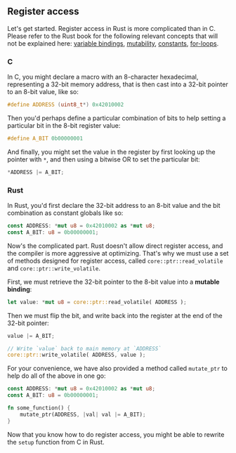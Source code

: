## Register access

Let's get started. Register access in Rust is more complicated than in C. Please refer to the Rust book for the following relevant concepts that will not be explained here: [variable bindings](https://doc.rust-lang.org/rust-by-example/variable_bindings.html), [mutability](https://doc.rust-lang.org/rust-by-example/variable_bindings/mut.html), [constants](https://doc.rust-lang.org/rust-by-example/custom_types/constants.html?highlight=const#constants), [for-loops](https://doc.rust-lang.org/std/keyword.for.html).


### C

In C, you might declare a macro with an 8-character hexadecimal, representing a 32-bit memory address, that is then cast into a 32-bit pointer to an 8-bit value, like so:

```c
#define ADDRESS (uint8_t*) 0x42010002
```

Then you'd perhaps define a particular combination of bits to help setting a particular bit in the 8-bit register value:

```c
#define A_BIT 0b00000001
```

And finally, you might set the value in the register by first looking up the pointer with `*`, and then using a bitwise OR to set the particular bit:

```c
*ADDRESS |= A_BIT;
```

### Rust

In Rust, you'd first declare the 32-bit address to an 8-bit value and the bit combination as constant globals like so:

```rs
const ADDRESS: *mut u8 = 0x42010002 as *mut u8;
const A_BIT: u8 = 0b00000001;
```

Now's the complicated part. Rust doesn't allow direct register access, and the compiler is more aggressive at optimizing. That's why we must use a set of methods designed for register access, called `core::ptr::read_volatile` and `core::ptr::write_volatile`.

First, we must retrieve the 32-bit pointer to the 8-bit value into a **mutable binding**:

```rs
let value: *mut u8 = core::ptr::read_volatile( ADDRESS );
```

Then we must flip the bit, and write back into the register at the end of the 32-bit pointer:

```rs
value |= A_BIT;

// Write `value` back to main memory at `ADDRESS`
core::ptr::write_volatile( ADDRESS, value );
```

For your convenience, we have also provided a method called `mutate_ptr` to help do all of the above in one go:

```rs
const ADDRESS: *mut u8 = 0x42010002 as *mut u8;
const A_BIT: u8 = 0b00000001;

fn some_function() {
    mutate_ptr(ADDRESS, |val| val |= A_BIT);
}
```

Now that you know how to do register access, you might be able to rewrite the `setup` function from C in Rust.
